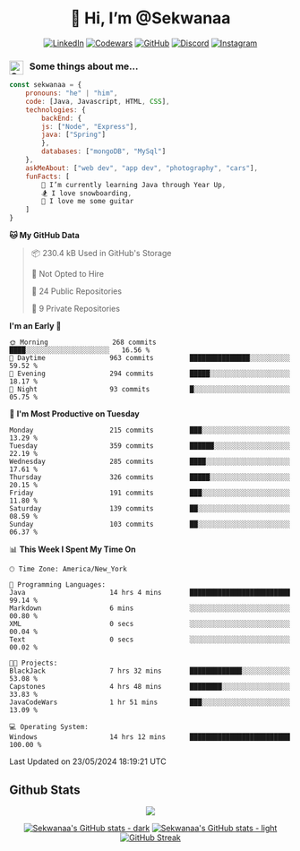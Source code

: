 <h1 align="center" style="font-size = 20px;">👋 Hi, I’m @Sekwanaa</h1>

<div align="center">
	
<a href="https://www.linkedin.com/in/chrisskchia/" target="blank">![LinkedIn](https://img.shields.io/badge/linkedin-%230077B5.svg?style=for-the-badge&logo=linkedin&logoColor=white)</a>
<a href="https://www.codewars.com/users/sekwanaa" target="blank">![Codewars](https://img.shields.io/badge/Codewars-B1361E?style=for-the-badge&logo=codewars&logoColor=grey)</a>
<a href="https://github.com/sekwanaa" target="blank">![GitHub](https://img.shields.io/badge/github-%23121011.svg?style=for-the-badge&logo=github&logoColor=white)</a>
<a href="https://discordapp.com/users/181891769414189056" target="blank">![Discord](https://img.shields.io/badge/Discord-%235865F2.svg?style=for-the-badge&logo=discord&logoColor=white)</a>
<a href="https://www.instagram.com/sekwanaa/" target="blank">![Instagram](https://img.shields.io/badge/Instagram-%23E4405F.svg?style=for-the-badge&logo=Instagram&logoColor=white)</a>

</div>

### <img align="left" alt="Coding" height="25" src="https://media.tenor.com/2aSuT7p_a_UAAAAi/peachcat-cat.gif"> &nbsp; Some things about me...

``` javascript
const sekwanaa = {
	pronouns: "he" | "him",
	code: [Java, Javascript, HTML, CSS],
	technologies: {
		backEnd: {
		js: ["Node", "Express"],
		java: ["Spring"]
		},
		databases: ["mongoDB", "MySql"]
	},
 	askMeAbout: ["web dev", "app dev", "photography", "cars"],
 	funFacts: [
		🌱 I’m currently learning Java through Year Up,
		🏂 I love snowboarding,
		🎸 I love me some guitar
	]
}
```

<!--START_SECTION:waka-->
**🐱 My GitHub Data** 

> 📦 230.4 kB Used in GitHub's Storage 
 > 
> 🚫 Not Opted to Hire
 > 
> 📜 24 Public Repositories 
 > 
> 🔑 9 Private Repositories 
 > 
**I'm an Early 🐤** 

```text
🌞 Morning                268 commits         ████░░░░░░░░░░░░░░░░░░░░░   16.56 % 
🌆 Daytime                963 commits         ███████████████░░░░░░░░░░   59.52 % 
🌃 Evening                294 commits         █████░░░░░░░░░░░░░░░░░░░░   18.17 % 
🌙 Night                  93 commits          █░░░░░░░░░░░░░░░░░░░░░░░░   05.75 % 
```
📅 **I'm Most Productive on Tuesday** 

```text
Monday                   215 commits         ███░░░░░░░░░░░░░░░░░░░░░░   13.29 % 
Tuesday                  359 commits         ██████░░░░░░░░░░░░░░░░░░░   22.19 % 
Wednesday                285 commits         ████░░░░░░░░░░░░░░░░░░░░░   17.61 % 
Thursday                 326 commits         █████░░░░░░░░░░░░░░░░░░░░   20.15 % 
Friday                   191 commits         ███░░░░░░░░░░░░░░░░░░░░░░   11.80 % 
Saturday                 139 commits         ██░░░░░░░░░░░░░░░░░░░░░░░   08.59 % 
Sunday                   103 commits         ██░░░░░░░░░░░░░░░░░░░░░░░   06.37 % 
```


📊 **This Week I Spent My Time On** 

```text
🕑︎ Time Zone: America/New_York

💬 Programming Languages: 
Java                     14 hrs 4 mins       █████████████████████████   99.14 % 
Markdown                 6 mins              ░░░░░░░░░░░░░░░░░░░░░░░░░   00.80 % 
XML                      0 secs              ░░░░░░░░░░░░░░░░░░░░░░░░░   00.04 % 
Text                     0 secs              ░░░░░░░░░░░░░░░░░░░░░░░░░   00.02 % 

🐱‍💻 Projects: 
BlackJack                7 hrs 32 mins       █████████████░░░░░░░░░░░░   53.08 % 
Capstones                4 hrs 48 mins       ████████░░░░░░░░░░░░░░░░░   33.83 % 
JavaCodeWars             1 hr 51 mins        ███░░░░░░░░░░░░░░░░░░░░░░   13.09 % 

💻 Operating System: 
Windows                  14 hrs 12 mins      █████████████████████████   100.00 % 
```


 Last Updated on 23/05/2024 18:19:21 UTC
<!--END_SECTION:waka-->


<!--Github Stats-->
## Github Stats

<div align="center">
	
![](https://komarev.com/ghpvc/?username=sekwanaa&label=GITHUB-VISITORS&style=for-the-badge)

<div>

[![Sekwanaa's GitHub stats - dark](https://github-readme-stats.vercel.app/api?username=sekwanaa&show_icons=true&hide_rank=true&theme=catppuccin_mocha#gh-dark-mode-only)](https://github.com/anuraghazra/github-readme-stats#gh-dark-mode-only)
[![Sekwanaa's GitHub stats - light](https://github-readme-stats.vercel.app/api?username=sekwanaa&show_icons=true&hide_rank=true&theme=catppuccin_latte#gh-light-mode-only)](https://github.com/anuraghazra/github-readme-stats#gh-light-mode-only)
[![GitHub Streak](https://github-readme-streak-stats.herokuapp.com/?user=sekwanaa)](https://git.io/streak-stats)
 
</div>
 
</div>


<!---
# CERTIFICATES
### Google IT Automation with Python Specialization

>***Coursera --- Issued September 2022***
Online certificate issued by Coursera building skills using Git, Github, and Python

### Google IT Support Certificate
>***Coursera --- Issued November 2021***
Online certificate issued by Coursera building foundational skills including
troubleshooting and customer service, networking, operating systems, system
administration, and security.
--->

<!---
Jiggly-sensation/Jiggly-sensation is a ✨ special ✨ repository because its `README.md` (this file) appears on your GitHub profile.
You can click the Preview link to take a look at your changes.
--->


